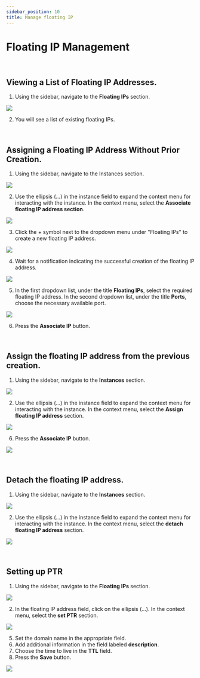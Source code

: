 ```yaml
---
sidebar_position: 10
title: Manage floating IP
---
```



# Floating IP Management


<br />

## Viewing a List of Floating IP Addresses.
1. Using the sidebar, navigate to the **Floating IPs** section.

![](../img/floating-ip/1.png)

2. You will see a list of existing floating IPs.


<br />

## Assigning a Floating IP Address Without Prior Creation.
1. Using the sidebar, navigate to the Instances section.

![](../img/floating-ip/16.png)

2. Use the ellipsis (...) in the instance field to expand the context menu for interacting with the instance.
In the context menu, select the **Associate floating IP address section**.

![](../img/floating-ip/13.png)

3. Click the + symbol next to the dropdown menu under "Floating IPs" to create a new floating IP address.

![](../img/floating-ip/17.png)

4. Wait for a notification indicating the successful creation of the floating IP address.

![](../img/floating-ip/6.png)

5. In the first dropdown list, under the title **Floating IPs**, select the required floating IP address.
In the second dropdown list, under the title **Ports**, choose the necessary available port.

![](../img/floating-ip/12.png)

6.  Press the **Associate IP** button.


<br />

## Assign the floating IP address from the previous creation.
1. Using the sidebar, navigate to the **Instances** section.


![](../img/floating-ip/16.png)

2. Use the ellipsis (...) in the instance field to expand the context menu for interacting with the instance. In the context menu, select the **Assign floating IP address** section.

![](../img/floating-ip/4.png)

6. Press the **Associate IP** button.

![](../img/floating-ip/12.png)


<br />

## Detach the floating IP address.
1. Using the sidebar, navigate to the **Instances** section.

![](../img/floating-ip/16.png)

2. Use the ellipsis (...) in the instance field to expand the context menu for interacting with the instance. In the context menu, select the **detach floating IP address** section.

![](../img/floating-ip/13.png)


<br />

## Setting up PTR
1. Using the sidebar, navigate to the **Floating IPs** section.

![](../img/floating-ip/1.png)

2. In the floating IP address field, click on the ellipsis (...). In the context menu, select the **set PTR** section.

![](../img/floating-ip/14.png)

5. Set the domain name in the appropriate field.
6. Add additional information in the field labeled **description**.
7. Choose the time to live in the **TTL** field.
8. Press the **Save** button.

![](../img/floating-ip/15.png)
